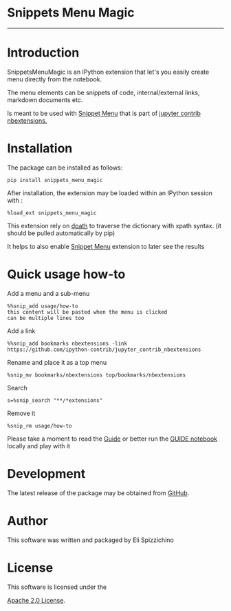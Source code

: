 
# Snippets Menu Magic
---

Introduction
===================

SnippetsMenuMagic is an IPython extension that let's you easily create menu directly from the notebook.

The menu elements can be snippets of code, internal/external links, markdown documents etc.

Is meant to be used with [Snippet Menu](https://github.com/ipython-contrib/jupyter_contrib_nbextensions/tree/master/src/jupyter_contrib_nbextensions/nbextensions/snippets_menu) that is part of [jupyter contrib nbextensions.](https://github.com/ipython-contrib/jupyter_contrib_nbextensions)

Installation
============

The package can be installed as follows:

    pip install snippets_menu_magic

After installation, the extension may be loaded within an IPython
session with :

    %load_ext snippets_menu_magic

This extension rely on [dpath](https://github.com/akesterson/dpath-python) to traverse the dictionary with xpath syntax. (it should be pulled automatically by pip)

It helps to also enable [Snippet Menu](https://github.com/ipython-contrib/jupyter_contrib_nbextensions/tree/master/src/jupyter_contrib_nbextensions/nbextensions/snippets_menu) extension to later see the results


Quick usage how-to
=============
Add a menu and a sub-menu

    %%snip_add usage/how-to
    this content will be pasted when the menu is clicked
    can be multiple lines too
Add a link

    %%snip_add bookmarks nbextensions -link
    https://github.com/ipython-contrib/jupyter_contrib_nbextensions    
Rename and place it as a top menu

    %snip_mv bookmarks/nbextensions top/bookmarks/nbextensions 
Search 

    s=%snip_search "**/*extensions"
    
Remove it

    %snip_rm usage/how-to
    
Please take a moment to read the [Guide](GUIDE.md) or better run the [GUIDE notebook](GUIDE.ipynb) locally and play with it

Development
===========

The latest release of the package may be obtained from
[GitHub](https://github.com/diramazioni/snippets_menu_magic/).

Author
======

This software was written and packaged by Eli Spizzichino

License
=======

This software is licensed under the 

[Apache 2.0
License](https://www.apache.org/licenses/LICENSE-2.0). 


